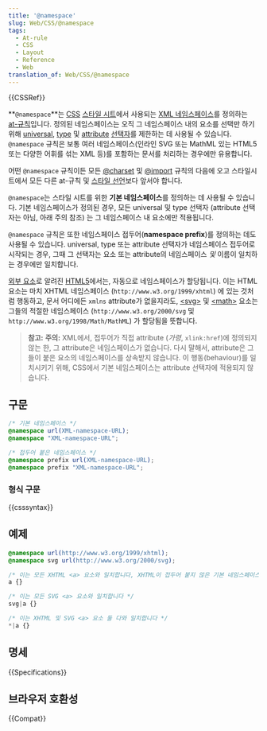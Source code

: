 ```yaml
---
title: '@namespace'
slug: Web/CSS/@namespace
tags:
  - At-rule
  - CSS
  - Layout
  - Reference
  - Web
translation_of: Web/CSS/@namespace
---
```


{{CSSRef}}

**`@namespace`**는 [CSS](/ko/docs/Glossary/CSS) [스타일 시트](/ko/docs/Web/API/StyleSheet)에서 사용되는 [XML 네임스페이스](/ko/docs/Namespaces)를 정의하는 [at-규칙](/ko/docs/Web/CSS/At-rule)입니다. 정의된 네임스페이스는 오직 그 네임스페이스 내의 요소를 선택만 하기 위해 [universal](/ko/docs/Web/CSS/Universal_selectors), [type](/ko/docs/Web/CSS/Type_selectors) 및 [attribute](/ko/docs/Web/CSS/Attribute_selectors) [선택자](/ko/docs/Web/Guide/CSS/Getting_started/Selectors)를 제한하는 데 사용될 수 있습니다. `@namespace` 규칙은 보통 여러 네임스페이스(인라인 SVG 또는 MathML 있는 HTML5 또는 다양한 어휘를 섞는 XML 등)를 포함하는 문서를 처리하는 경우에만 유용합니다.

어떤 `@namespace` 규칙이든 모든 [@charset](/ko/docs/Web/CSS/%40charset) 및 [@import](/ko/docs/Web/CSS/%40import) 규칙의 다음에 오고 스타일시트에서 모든 다른 at-규칙 및 [스타일 선언](/ko/docs/Web/API/CSSStyleDeclaration)보다 앞서야 합니다.

`@namespace`는 스타일 시트를 위한 **기본 네임스페이스**를 정의하는 데 사용될 수 있습니다. 기본 네임스페이스가 정의된 경우, 모든 universal 및 type 선택자 (attribute 선택자는 아님, 아래 주의 참조) 는 그 네임스페이스 내 요소에만 적용됩니다.

`@namespace` 규칙은 또한 네임스페이스 접두어(**namespace prefix**)를 정의하는 데도 사용될 수 있습니다. universal, type 또는 attribute 선택자가 네임스페이스 접두어로 시작되는 경우, 그때 그 선택자는 요소 또는 attribute의 네임스페이스 _및_ 이름이 일치하는 경우에만 일치합니다.

[외부 요소](https://html.spec.whatwg.org/#foreign-elements)로 알려진 [HTML5](/ko/docs/Glossary/HTML5)에서는, 자동으로 네임스페이스가 할당됩니다. 이는 HTML 요소는 마치 XHTML 네임스페이스 (`http://www.w3.org/1999/xhtml`) 에 있는 것처럼 행동하고, 문서 어디에든 `xmlns` attribute가 없을지라도, [\<svg>](/ko/docs/Web/SVG/Element/svg) 및 [\<math>](/ko/docs/Web/MathML/Element/math) 요소는 그들의 적절한 네임스페이스 (`http://www.w3.org/2000/svg` 및 `http://www.w3.org/1998/Math/MathML`) 가 할당됨을 뜻합니다.

> **참고:** **주의:** XML에서, 접두어가 직접 attribute (_가령_, `xlink:href`)에 정의되지 않는 한, 그 attribute은 네임스페이스가 없습니다. 다시 말해서, attribute은 그들이 붙은 요소의 네임스페이스를 상속받지 않습니다. 이 행동(behaviour)를 일치시키기 위해, CSS에서 기본 네임스페이스는 attribute 선택자에 적용되지 않습니다.

## 구문

```css
/* 기본 네임스페이스 */
@namespace url(XML-namespace-URL);
@namespace "XML-namespace-URL";

/* 접두어 붙은 네임스페이스 */
@namespace prefix url(XML-namespace-URL);
@namespace prefix "XML-namespace-URL";
```

### 형식 구문

{{csssyntax}}

## 예제

```css
@namespace url(http://www.w3.org/1999/xhtml);
@namespace svg url(http://www.w3.org/2000/svg);

/* 이는 모든 XHTML <a> 요소와 일치합니다, XHTML이 접두어 붙지 않은 기본 네임스페이스이기에 */
a {}

/* 이는 모든 SVG <a> 요소와 일치합니다 */
svg|a {}

/* 이는 XHTML 및 SVG <a> 요소 둘 다와 일치합니다 */
*|a {}
```

## 명세

{{Specifications}}

## 브라우저 호환성

{{Compat}}
